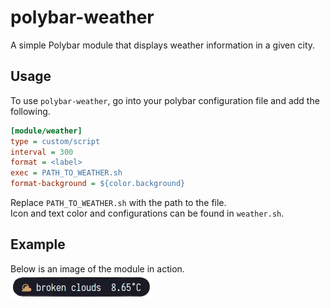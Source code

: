 # polybar-weather
A simple Polybar module that displays weather information in a given city.

## Usage
To use `polybar-weather`, go into your polybar configuration file and add the following.
```ini
[module/weather]
type = custom/script
interval = 300
format = <label>
exec = PATH_TO_WEATHER.sh
format-background = ${color.background}
```
Replace `PATH_TO_WEATHER.sh` with the path to the file.<br>
Icon and text color and configurations can be found in `weather.sh`.

## Example
Below is an image of the module in action.<br>
![Example Image](https://github.com/bmp7458/polybar-weather/blob/main/preview.png)
